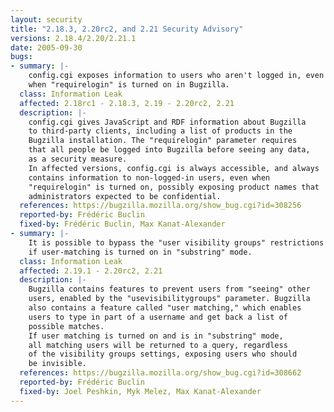 ```yaml
---
layout: security
title: "2.18.3, 2.20rc2, and 2.21 Security Advisory"
versions: 2.18.4/2.20/2.21.1
date: 2005-09-30
bugs:
- summary: |-
    config.cgi exposes information to users who aren't logged in, even
    when "requirelogin" is turned on in Bugzilla.
  class: Information Leak
  affected: 2.18rc1 - 2.18.3, 2.19 - 2.20rc2, 2.21
  description: |-
    config.cgi gives JavaScript and RDF information about Bugzilla
    to third-party clients, including a list of products in the
    Bugzilla installation. The "requirelogin" parameter requires
    that all people be logged into Bugzilla before seeing any data,
    as a security measure.
    In affected versions, config.cgi is always accessible, and always
    contains information to non-logged-in users, even when 
    "requirelogin" is turned on, possibly exposing product names that
    administrators expected to be confidential.
  references: https://bugzilla.mozilla.org/show_bug.cgi?id=308256
  reported-by: Frédéric Buclin
  fixed-by: Frédéric Buclin, Max Kanat-Alexander
- summary: |-
    It is possible to bypass the "user visibility groups" restrictions
    if user-matching is turned on in "substring" mode. 
  class: Information Leak
  affected: 2.19.1 - 2.20rc2, 2.21
  description: |-
    Bugzilla contains features to prevent users from "seeing" other 
    users, enabled by the "usevisibilitygroups" parameter. Bugzilla
    also contains a feature called "user matching," which enables
    users to type in part of a username and get back a list of
    possible matches.
    If user matching is turned on and is in "substring" mode,
    all matching users will be returned to a query, regardless
    of the visibility groups settings, exposing users who should
    be invisible.
  references: https://bugzilla.mozilla.org/show_bug.cgi?id=308662
  reported-by: Frédéric Buclin
  fixed-by: Joel Peshkin, Myk Melez, Max Kanat-Alexander
---
```

